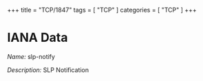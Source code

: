 +++
title = "TCP/1847"
tags = [ "TCP" ]
categories = [ "TCP" ]
+++

# IANA Data

_Name:_ slp-notify

_Description:_ SLP Notification

